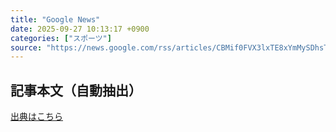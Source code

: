 ```yaml
---
title: "Google News"
date: 2025-09-27 10:13:17 +0900
categories: ["スポーツ"]
source: "https://news.google.com/rss/articles/CBMif0FVX3lxTE8xYmMySDhsT09LMTBpdHdLTzJYa0FwSW9GZHUtOFBjbXpaOG1WeUlkWlMzN0Vic0tKb2EyeHJDSnVOeFY5c0k5ZnZNa2hRdFQzWDV2QlJueEFLbEVTZWhPWnZ5b2R3Wlc1ZXRaUTJRbjNfZGU2dmlZYXJDRlFYUGc?oc=5"
---
```


## 記事本文（自動抽出）
<body class="y0K44d EA71Tc" id="readabilityBody"></body>

[出典はこちら](https://news.google.com/rss/articles/CBMif0FVX3lxTE8xYmMySDhsT09LMTBpdHdLTzJYa0FwSW9GZHUtOFBjbXpaOG1WeUlkWlMzN0Vic0tKb2EyeHJDSnVOeFY5c0k5ZnZNa2hRdFQzWDV2QlJueEFLbEVTZWhPWnZ5b2R3Wlc1ZXRaUTJRbjNfZGU2dmlZYXJDRlFYUGc?oc=5)
